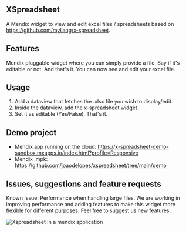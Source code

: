 ## XSpreadsheet
A Mendix widget to view and edit excel files / spreadsheets based on https://github.com/myliang/x-spreadsheet.

## Features
Mendix pluggable widget where you can simply provide a file. Say if it's editable or not.
And that's it. You can now see and edit your excel file.

## Usage
1. Add a dataview that fetches the .xlsx file you wish to display/edit.
2. Inside the dataview, add the x-spreadsheet widget.
3. Set it as editable (Yes/False). That's it.

## Demo project
- Mendix app running on the cloud: https://x-spreadsheet-demo-sandbox.mxapps.io/index.html?profile=Responsive
- Mendix .mpk: https://github.com/joaodelopes/xspreadsheet/tree/main/demo

## Issues, suggestions and feature requests
Known Issue: Performance when handling large files.
We are working in improving performance and adding features to make this widget more flexible for different purposes. Feel free to suggest us new features.

![Xspreadsheet in a mendix application](https://imgur.com/jOy7vUR)


